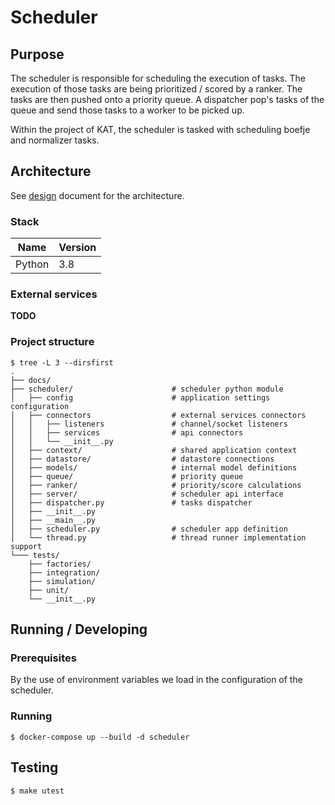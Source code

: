 # Scheduler

## Purpose

The scheduler is responsible for scheduling the execution of tasks. The
execution of those tasks are being prioritized / scored by a ranker. The
tasks are then pushed onto a priority queue. A dispatcher pop's tasks of
the queue and send those tasks to a worker to be picked up.

Within the project of KAT, the scheduler is tasked with scheduling boefje and
normalizer tasks.

## Architecture

See [design](docs/design.md) document for the architecture.

### Stack

| Name           | Version  |
|----------------|----------|
| Python         | 3.8      |


### External services

**TODO**

### Project structure

```
$ tree -L 3 --dirsfirst
.
├── docs/
├── scheduler/                      # scheduler python module
│   ├── config                      # application settings configuration
│   ├── connectors                  # external services connectors
│   │   ├── listeners               # channel/socket listeners
│   │   ├── services                # api connectors
│   │   └── __init__.py
│   ├── context/                    # shared application context
│   ├── datastore/                  # datastore connections
│   ├── models/                     # internal model definitions
│   ├── queue/                      # priority queue
│   ├── ranker/                     # priority/score calculations
│   ├── server/                     # scheduler api interface
│   ├── dispatcher.py               # tasks dispatcher
│   ├── __init__.py
│   ├── __main__.py
│   ├── scheduler.py                # scheduler app definition
│   └── thread.py                   # thread runner implementation support
└─── tests/
    ├── factories/
    ├── integration/
    ├── simulation/
    ├── unit/
    └── __init__.py

```

## Running / Developing

### Prerequisites

By the use of environment variables we load in the configuration of the 
scheduler. 

### Running

```
$ docker-compose up --build -d scheduler
```

## Testing

```
$ make utest
```

